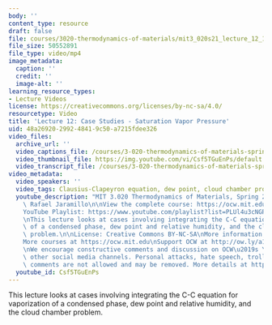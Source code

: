 ```yaml
---
body: ''
content_type: resource
draft: false
file: courses/3020-thermodynamics-of-materials/mit3_020s21_lecture_12_1080p_v3_360p_16_9.mp4
file_size: 50552891
file_type: video/mp4
image_metadata:
  caption: ''
  credit: ''
  image-alt: ''
learning_resource_types:
- Lecture Videos
license: https://creativecommons.org/licenses/by-nc-sa/4.0/
resourcetype: Video
title: 'Lecture 12: Case Studies - Saturation Vapor Pressure'
uid: 48a26920-2992-4841-9c50-a7215fdee326
video_files:
  archive_url: ''
  video_captions_file: /courses/3-020-thermodynamics-of-materials-spring-2021/mit3_020s21_lecture_12_1080p_v3_captions.vtt
  video_thumbnail_file: https://img.youtube.com/vi/Csf5TGuEnPs/default.jpg
  video_transcript_file: /courses/3-020-thermodynamics-of-materials-spring-2021/mit3_020s21_lecture_12_1080p_v3_transcript.pdf
video_metadata:
  video_speakers: ''
  video_tags: Clausius-Clapeyron equation, dew point, cloud chamber problem
  youtube_description: "MIT 3.020 Thermodynamics of Materials, Spring 2021\nInstructor:\
    \ Rafael Jaramillo\n\nView the complete course: https://ocw.mit.edu/courses/3-020-thermodynamics-of-materials-spring-2021/\n\
    YouTube Playlist: https://www.youtube.com/playlist?list=PLUl4u3cNGP61g-yRbJz4ghFPJLiok1HxX\n\
    \nThis lecture looks at cases involving integrating the C-C equation for vaporization\
    \ of a condensed phase, dew point and relative humidity, and the cloud chamber\
    \ problem.\n\nLicense: Creative Commons BY-NC-SA\nMore information at https://ocw.mit.edu/terms\n\
    More courses at https://ocw.mit.edu\nSupport OCW at http://ow.ly/a1If50zVRlQ\n\
    \nWe encourage constructive comments and discussion on OCW\u2019s YouTube and\
    \ other social media channels. Personal attacks, hate speech, trolling, and inappropriate\
    \ comments are not allowed and may be removed. More details at https://ocw.mit.edu/comments."
  youtube_id: Csf5TGuEnPs
---
```

This lecture looks at cases involving integrating the C-C equation for vaporization of a condensed phase, dew point and relative humidity, and the cloud chamber problem.